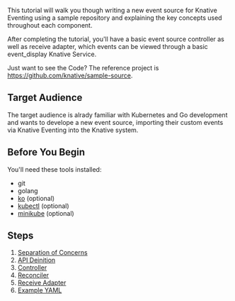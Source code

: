 This tutorial will walk you though writing a new event source for Knative
Eventing using a sample repository and explaining the key concepts used
throughout each component.

After completing the tutorial, you'll have a basic event source controller as
well as receive adapter, which events can be viewed through a basic
event_display Knative Service.

Just want to see the Code? The reference project is
https://github.com/knative/sample-source.

## Target Audience

The target audience is alrady familiar with Kubernetes and Go development and
wants to develope a new event source, importing their custom events via Knative
Eventing into the Knative system.

## Before You Begin

You'll need these tools installed:

- git
- golang
- [ko](https://github.com/google/ko/) (optional)
- [kubectl](https://kubernetes.io/docs/tasks/tools/install-kubectl/) (optional)
- [minikube](https://github.com/kubernetes/minikube) (optional)

## Steps

1. [Separation of Concerns](./01-theory.md)
2. [API Deinition](./02-api.md)
3. [Controller](./03-controller.md)
4. [Reconciler](./04-reconciler.md)
5. [Receive Adapter](./05-ra.md)
6. [Example YAML](./06-yaml.md)
